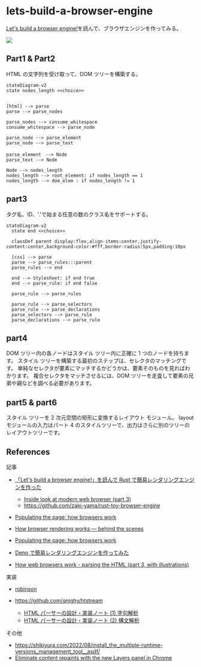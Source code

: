 # lets-build-a-browser-engine

[Let's build a browser engine!](https://limpet.net/mbrubeck/2014/08/08/toy-layout-engine-1.html)を読んで、ブラウザエンジンを作ってみる。

<p style="background-color: white;">
  <image src="https://limpet.net/mbrubeck/images/2014/pipeline.svg" />
</p>

## Part1 & Part2

HTML の文字列を受け取って、DOM ツリーを構築する。

```mermaid
stateDiagram-v2
state nodes_length <<choice>>


[html] --> parse
parse --> parse_nodes

parse_nodes --> consume_whitespace
consume_whitespace --> parse_node

parse_node --> parse_element
parse_node --> parse_text

parse_element　--> Node
parse_text --> Node

Node --> nodes_length
nodes_length --> root_element: if nodes_length == 1
nodes_length --> dom_elem : if nodes_length != 1

```

## part3

タグ名、ID、'.'で始まる任意の数のクラス名をサポートする。

```mermaid
stateDiagram-v2
  state end <<choice>>

  classDef parent display:flex,align-items:center,justify-content:center,background-color:#fff,border-radius:5px,padding:10px

  [css] --> parse
  parse --> parse_rules:::parent
  parse_rules --> end

  end --> Stylesheet: if end true
  end --> parse_rule: if end false

  parse_rule --> parse_rules

  parse_rule --> parse_selectors
  parse_rule --> parse_declarations
  parse_selectors --> parse_rule
  parse_declarations --> parse_rule
```

## part4

DOM ツリー内の各ノードはスタイル ツリー内に正確に 1 つのノードを持ちます。
スタイル ツリーを構築する最初のステップは、セレクタのマッチングです。
単純なセレクタが要素にマッチするかどうかは、要素そのものを見ればわかります。
複合セレクタをマッチさせるには、DOM ツリーを走査して要素の兄弟や親などを調べる必要があります。

## part5 & part6

スタイル ツリーを 2 次元空間の矩形に変換するレイアウト モジュール。
layout モジュールの入力はパート 4 のスタイルツリーで、出力はさらに別のツリーのレイアウトツリーです。

## References

記事

- [「Let's build a browser engine!」を読んで Rust で簡易レンダリングエンジンを作った](https://dackdive.hateblo.jp/entry/2021/02/23/113522)

  - [Inside look at modern web browser (part 3)](https://developer.chrome.com/blog/inside-browser-part3/)
  - https://github.com/zaki-yama/rust-toy-browser-engine

- [Populating the page: how browsers work](https://www.linkedin.com/pulse/understanding-browser-rendering-critical-path-divyansh-singh/)

- [How browser rendering works — behind the scenes](https://blog.logrocket.com/how-browser-rendering-works-behind-scenes/)

- [Populating the page: how browsers work](https://developer.mozilla.org/en-US/docs/Web/Performance/How_browsers_work)

- [Deno で簡易レンダリングエンジンを作ってみた](https://zenn.dev/ryo_kawamata/articles/920baf76bfdf2e)

- [How web browsers work - parsing the HTML (part 3, with illustrations)](https://dev.to/arikaturika/how-web-browsers-work-parsing-the-html-part-3-with-illustrations-45fi)

実装

- [robinson](https://github.com/mbrubeck/robinson)

- https://github.com/qnighy/htstream
  - [HTML パーサーの設計・実装ノート (1) 字句解析](https://zenn.dev/qnighy/articles/0c9a49fd00069a)
  - [HTML パーサーの設計・実装ノート (2) 構文解析](https://zenn.dev/qnighy/articles/1a6ec268986cfd)

その他

- https://shikiyura.com/2022/08/install_the_multiple-runtime-versions_management_tool__asdf/
- [Eliminate content repaints with the new Layers panel in Chrome](https://blog.logrocket.com/eliminate-content-repaints-with-the-new-layers-panel-in-chrome-e2c306d4d752/?gi=cd6271834cea)
